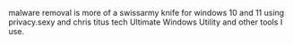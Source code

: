 malware removal is more of a swissarmy knife for windows 10 and 11
using privacy.sexy and chris titus tech Ultimate Windows Utility and other tools I use.
